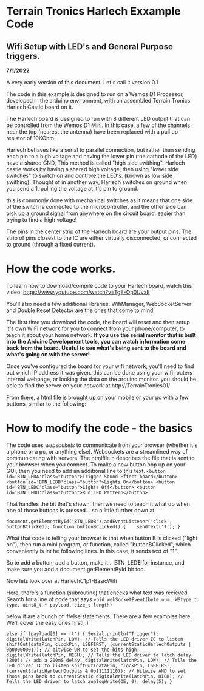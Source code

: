 #  Terrain Tronics Harlech Exxample Code
## Wifi Setup with LED's and General Purpose triggers.

**7/1/2022**

A very early version of this document. Let's call it version 0.1

The code in this example is designed to run on a Wemos D1 Processor, developed in the arduino environment, with an assembled Terrain Tronics Harlech Castle board on it.

The Harlech board is designed to run with 8 different LED output that can be controlled from the Wemos D1 Mini. In this case, a few of the channels near the top (nearest the antenna) have been replaced with a pull up resistor of 10KOhm. 

Harlech behaves like a serial to parallel connection, but rather than sending each pin to a high voltage and having the lower pin (the cathode of the LED) have a shared GND, This method is called "high side swithing". Harlech castle works by having a shared high voltage, then using "lower side switches" to switch on and controle the LED's. (known as low side swithing). Thought of in another way, Harlech switches on ground when you send a 1, pulling the voltage at it's pin to ground.

this is commonly done with mechanical switches as it means that one side of the switch is connected to the microcontroller, and the other side can pick up a ground signal from anywhere on the circuit board. easier than trying to find a high voltage!

The pins in the center strip of the Harlech board are your output pins. The strip of pins closest to the IC are either virtually disconnected, or connected to ground (through a fixed current).


# How the code works.

To learn how to download/compile code to your Harlech board, watch this video: https://www.youtube.com/watch?v=TgE-Op0UvxE

You'll also need a few additional libraries. WifiManager, WebSocketServer and Double Reset Detector are the ones that come to mind.

The first time you download the code, the board will reset and then setup it's own WiFi network for you to connect from your phone/computer, to teach it about your home network. **If you use the serial monitor that is built into the Arduino Development tools, you can watch information come back from the board. Useful to see what's being sent to the board and what's going on with the server!**

Once you've configured the board for your wifi network, you'll need to find out which IP address it was given. this can be done using your wifi routers internal webpage, or looking the data on the arduino monitor. you should be able to find the server on your network at http://TerrainTronics01/

From there, a html file is brought up on your mobile or your pc with a few buttons, similar to the following:


# How to modify the code - the basics

The code uses *websockets* to communicate from your browser (whether it's a phone or a pc, or anything else). Websockets are a streamlined way of communicating with servers. The htmlfile.h describes the file that is sent to your browser when you connect. 
To make a new button pop up on your GUI, then you need to add an additional line to this text.
`<button id='BTN_LEDA'class="button">Trigger Sound Effect board</button>
      <button id='BTN_LEDB'class="button">Lights On</button>
      <button id='BTN_LEDC'class="button">Lights Off</button>
      <button id='BTN_LEDD'class="button">Run LED Pattern</button>`


That handles the bit that's shown, then we need to teach it what do when one of those buttons is pressed... so a little further down at: 

`document.getElementById('BTN_LEDB').addEventListener('click', buttonBClicked);
  function buttonBClicked()
  {   
    sendText('1');
  }`

What that code is telling your browser is that when button B is clicked ("light on"), then run a mini program, or function, called "buttonBClicked", which conveniently is int he following lines. In this case, it sends text of "1".

So to add a button, add a button, make it... BTN_LED**E** for instance, and make sure you add a document.getElementById bit too.

Now lets look over at HarlechC1p1-BasicWifi

Here, there's a function (subroutine) that checks what text was recieved. Search for a line of code that says 
`void webSocketEvent(byte num, WStype_t type, uint8_t * payload, size_t length)`

below it are a bunch of if/else statements. There are a few examples here. We'll cover the easy ones first! :)

`else if (payload[0] == 't')
      {
          Serial.println("Trigger"); 
          digitalWrite(latchPin, LOW); // Tells the LED driver IC to listen
          shiftOut(dataPin, clockPin, LSBFIRST, (currentStaticHarlechOutputs | 0b00000001)); // bitwise OR to set the bits high.
          digitalWrite(latchPin, HIGH); // Tells the LED driver to latch
          delay (200); // add a 200mS delay.
          digitalWrite(latchPin, LOW); // Tells the LED driver IC to listen
          shiftOut(dataPin, clockPin, LSBFIRST, (currentStaticHarlechOutputs & 0b11111110)); // bitwise AND to set those pins back to currentStatic
          digitalWrite(latchPin, HIGH); // Tells the LED driver to latch
          analogWrite(OE, 0);
          delay(5);
      }`






